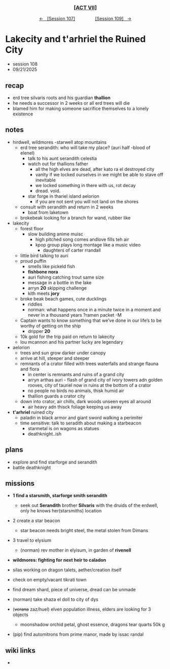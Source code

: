 
<div align="center">
  <h3 align="center"><a href="https://github.com/h-griffin/dnd-notes/blob/main/grimmhaus/act-VII" >[ACT VII]</a></h3>
  <p align="center">
    <a href="https://github.com/h-griffin/dnd-notes/blob/main/grimmhaus/act-VII/24-02-05.md" >&larr; &nbsp; [Session 107]</a>
    &nbsp;&nbsp;&nbsp;&nbsp;&nbsp;&nbsp;&nbsp;&nbsp;&nbsp;&nbsp;&nbsp;&nbsp;&nbsp;&nbsp;
    <a href="https://github.com/h-griffin/dnd-notes/blob/main/grimmhaus/act-VII/25-02-12.md" >[Session 109] &nbsp; &rarr;</a>
  </p>
</div>

# Lakecity and t'arhriel the Ruined City
- session 108
- 09/21/2025

## recap
- erd tree silvaris roots and his guardian **thallion**
- he needs a successor in 2 weeks or all erd trees will die
- blamed him for making someone sacrifice themselves to a lonely existence

## notes
- hirdwell, wildmores -starwell atop mountains
    - erd tree serandith: who will take my place? (auri half -blood of elenel)
        - talk to his aunt serandith celestia
        - watch out for thallions father
            - all the high elves are dead, after kato ra el destroyed city
            - vanity if we locked ourselves in we might be able to stave off inevitable
            - we locked something in there with us, rot decay
            - dread. void.
        - star forge in thariel island aelorion
            - if you are not sent you will not land on the shores
    - consult with serandith and return in 2 weeks
        - boat from laketown
    - brokebeak looking for a branch for wand, rubber like
- lakecity
    - forest floor
        - slow building anime muisc
            - high pitched song comes andlove fills teh air
            - kpop group plays long montage like a music video
                - daughters of carter rrandall
    - little bird talking to auri
    - proud puffin
        - smells like pickeld fish
        - **fishbone nora**
        - auri fishing catching trout same size
        - message in a bottle in the lake
        - arryn **20** skipping challenge
        - kith meets **jory**
    - broke beak beach games, cute ducklings
        - riddles
        - norman: what happens once in a minute twice in a moment and never in a thousand years ?ramen packet -M
    - Captain wants to know something that we’ve done in our life’s to be worthy of getting on the ship
        - dripper **20**
    - 10k gold for the trip paid on return to lakecity
    - lou mcannon and his partner lucky are legendary
- aelorion
    - trees and sun grow darker under canopy
    - arrive at hill, steeper and steeper
    - remnants of a crator filled with trees waterfalls and strange flauna and flora
        - in center is remnants and ruins of a grand city
        - arryn arthas auri - flash of grand city of ivory towers adn golden rooves, city of tauriel now in ruins at the bottom of a crator
        - no people no birds no animals, thisk humid air
        - thallion guards a crator city
    - down into crator, air chills, dark woods unseen eyes all around
        - air heavy adn thisck foliage keeping us away
- **t'arhriel** ruined city
    - paladin in black armor and giant sword walking a perimiter
    - time sensitive: talk to seradith about making a starbeacon
        - starmetal is on wagons as statues
        - deathknight..ish

## plans
- explore and find starforge and serandith
- battle deathknight

## missions
- **1 find a starsmith, starforge smith serandith**
    - seek out **Serandith** brother **Silvaris** with the druids of the erdwell, only he knows her(starsmiths) location
- 2 create a star beacon
    - star beacon needs bright steel, the metal stolen from Dimans
- 3 travel to elysium
    - (norman) rev mother in elyisum, in garden of **rivenell**
- **wildmores: fighting for next heir to caladon**
- silas working on dragon talets, aether/creation itself

- check on empty/vacant tikrati town
- find dream shard, piece of universe, dread can be unmade
- (norman) take shaza el doll to city of dys
- (~~verana~~ zaz/huel) elven population illness, elders are looking for 3 objects
    - moonshadow orchid petal, ghost essence, dragons tear quarts 50k g
- (pip) find automitrons from prime manor, made by issac randal

## wiki links
-  
